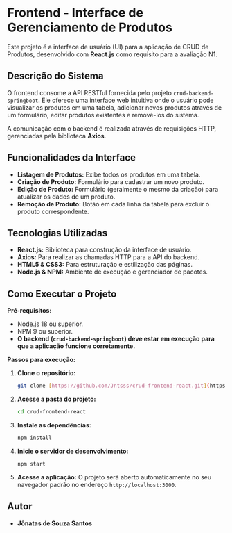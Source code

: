 # Frontend - Interface de Gerenciamento de Produtos

Este projeto é a interface de usuário (UI) para a aplicação de CRUD de Produtos, desenvolvido com **React.js** como requisito para a avaliação N1.

## Descrição do Sistema

O frontend consome a API RESTful fornecida pelo projeto `crud-backend-springboot`. Ele oferece uma interface web intuitiva onde o usuário pode visualizar os produtos em uma tabela, adicionar novos produtos através de um formulário, editar produtos existentes e removê-los do sistema.

A comunicação com o backend é realizada através de requisições HTTP, gerenciadas pela biblioteca **Axios**.

## Funcionalidades da Interface

* **Listagem de Produtos:** Exibe todos os produtos em uma tabela.
* **Criação de Produto:** Formulário para cadastrar um novo produto.
* **Edição de Produto:** Formulário (geralmente o mesmo da criação) para atualizar os dados de um produto.
* **Remoção de Produto:** Botão em cada linha da tabela para excluir o produto correspondente.

## Tecnologias Utilizadas

* **React.js:** Biblioteca para construção da interface de usuário.
* **Axios:** Para realizar as chamadas HTTP para a API do backend.
* **HTML5 & CSS3:** Para estruturação e estilização das páginas.
* **Node.js & NPM:** Ambiente de execução e gerenciador de pacotes.

## Como Executar o Projeto

**Pré-requisitos:**
* Node.js 18 ou superior.
* NPM 9 ou superior.
* **O backend (`crud-backend-springboot`) deve estar em execução para que a aplicação funcione corretamente.**

**Passos para execução:**

1.  **Clone o repositório:**
    ```bash
    git clone [https://github.com/Jntsss/crud-frontend-react.git](https://github.com/Jntsss/crud-frontend-react.git)
    ```

2.  **Acesse a pasta do projeto:**
    ```bash
    cd crud-frontend-react
    ```

3.  **Instale as dependências:**
    ```bash
    npm install
    ```

4.  **Inicie o servidor de desenvolvimento:**
    ```bash
    npm start
    ```

5.  **Acesse a aplicação:**
    O projeto será aberto automaticamente no seu navegador padrão no endereço `http://localhost:3000`.

## Autor

* **Jônatas de Souza Santos**
